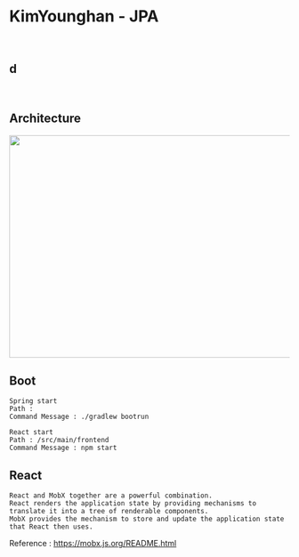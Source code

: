 # KimYounghan - JPA
<br>


## d
<br>

## Architecture 

<img src="README_IMG/Architecture.png" width="800" height ="400"> 

## Boot
```
Spring start
Path : 
Command Message : ./gradlew bootrun

React start
Path : /src/main/frontend
Command Message : npm start
```


## React
```
React and MobX together are a powerful combination. 
React renders the application state by providing mechanisms to translate it into a tree of renderable components. 
MobX provides the mechanism to store and update the application state that React then uses.
```

Reference : https://mobx.js.org/README.html

